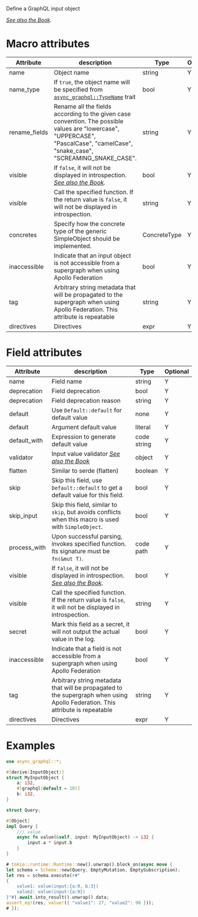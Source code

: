 Define a GraphQL input object

*[See also the Book](https://async-graphql.github.io/async-graphql/en/define_input_object.html).*

# Macro attributes

| Attribute     | description                                                                                                                                                                      | Type         | Optional |
|---------------|----------------------------------------------------------------------------------------------------------------------------------------------------------------------------------|--------------|----------|
| name          | Object name                                                                                                                                                                      | string       | Y        |
| name_type     | If `true`, the object name will be specified from [`async_graphql::TypeName`](https://docs.rs/async-graphql/latest/async_graphql/trait.TypeName.html) trait                      | bool         | Y        |
| rename_fields | Rename all the fields according to the given case convention. The possible values are "lowercase", "UPPERCASE", "PascalCase", "camelCase", "snake_case", "SCREAMING_SNAKE_CASE". | string       | Y        |
| visible       | If `false`, it will not be displayed in introspection. *[See also the Book](https://async-graphql.github.io/async-graphql/en/visibility.html).*                                  | bool         | Y        |
| visible       | Call the specified function. If the return value is `false`, it will not be displayed in introspection.                                                                          | string       | Y        |
| concretes     | Specify how the concrete type of the generic SimpleObject should be implemented.                                                                                                 | ConcreteType | Y        |
| inaccessible  | Indicate that an input object is not accessible from a supergraph when using Apollo Federation                                                                                   | bool         | Y        |
| tag           | Arbitrary string metadata that will be propagated to the supergraph when using Apollo Federation. This attribute is repeatable                                                   | string       | Y        |
| directives    | Directives                                                                                                                                                                       | expr         | Y        |

# Field attributes

| Attribute    | description                                                                                                                                     | Type        | Optional |
|--------------|-------------------------------------------------------------------------------------------------------------------------------------------------|-------------|----------|
| name         | Field name                                                                                                                                      | string      | Y        |
| deprecation  | Field deprecation                                                                                                                               | bool        | Y        |
| deprecation  | Field deprecation reason                                                                                                                        | string      | Y        |
| default      | Use `Default::default` for default value                                                                                                        | none        | Y        |
| default      | Argument default value                                                                                                                          | literal     | Y        |
| default_with | Expression to generate default value                                                                                                            | code string | Y        |
| validator    | Input value validator *[See also the Book](https://async-graphql.github.io/async-graphql/en/input_value_validators.html)*                       | object      | Y        |
| flatten      | Similar to serde (flatten)                                                                                                                      | boolean     | Y        |
| skip         | Skip this field, use `Default::default` to get a default value for this field.                                                                  | bool        | Y        |
| skip_input   | Skip this field, similar to `skip`, but avoids conflicts when this macro is used with `SimpleObject`.                                           | bool        | Y        |
| process_with | Upon successful parsing, invokes specified function. Its signature must be `fn(&mut T)`.                                                        | code path   | Y        |
| visible      | If `false`, it will not be displayed in introspection. *[See also the Book](https://async-graphql.github.io/async-graphql/en/visibility.html).* | bool        | Y        |
| visible      | Call the specified function. If the return value is `false`, it will not be displayed in introspection.                                         | string      | Y        |
| secret       | Mark this field as a secret, it will not output the actual value in the log.                                                                    | bool        | Y        |
| inaccessible | Indicate that a field is not accessible from a supergraph when using Apollo Federation                                                          | bool        | Y        |
| tag          | Arbitrary string metadata that will be propagated to the supergraph when using Apollo Federation. This attribute is repeatable                  | string      | Y        |
| directives   | Directives                                                                                                                                      | expr        | Y        |

# Examples

```rust
use async_graphql::*;

#[derive(InputObject)]
struct MyInputObject {
    a: i32,
    #[graphql(default = 10)]
    b: i32,
}

struct Query;

#[Object]
impl Query {
    /// value
    async fn value(&self, input: MyInputObject) -> i32 {
        input.a * input.b
    }
}

# tokio::runtime::Runtime::new().unwrap().block_on(async move {
let schema = Schema::new(Query, EmptyMutation, EmptySubscription);
let res = schema.execute(r#"
{
    value1: value(input:{a:9, b:3})
    value2: value(input:{a:9})
}"#).await.into_result().unwrap().data;
assert_eq!(res, value!({ "value1": 27, "value2": 90 }));
# });
```
